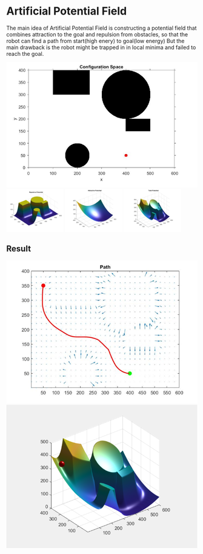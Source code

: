# Artificial Potential Field
The main idea of Artificial Potential Field is constructing a potential field that combines attraction to the goal and repulsion from obstacles, so that the robot can find a path from start(high enery) to goal(low energy) But the main drawback is the robot might be trapped in in local minima and failed to reach the goal.

<img src="cspace.jpg">
<img src="repulsive.jpg" width="30%" height="30%">
<img src="attractive.jpg" width="30%" height="30%">
<img src="total.jpg" width="30%" height="30%">

## Result
<img src="path.jpg">
<img src="potential_field.png">

